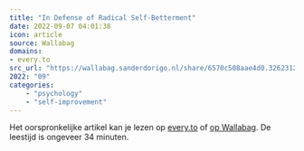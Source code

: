 ```yaml
---
title: "In Defense of Radical Self-Betterment"
date: 2022-09-07 04:01:38
icon: article
source: Wallabag
domains:
- every.to
src_url: "https://wallabag.sanderdorigo.nl/share/6570c508aae4d0.32623126"
2022: "09"
categories:
    - "psychology"
    - "self-improvement"
---
```

Het oorspronkelijke artikel kan je lezen op [every.to](https://every.to/p/in-defense-of-radical-self-betterment) of [op Wallabag](https://wallabag.sanderdorigo.nl/share/6570c508aae4d0.32623126). De leestijd is ongeveer 34 minuten.